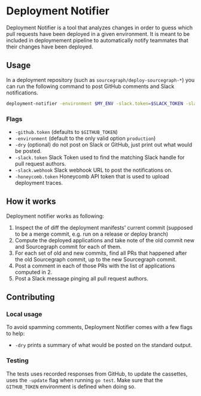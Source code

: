 # Deployment Notifier

Deployment Notifier is a tool that analyzes changes in order to guess which pull requests have been deployed in a given environment.
It is meant to be included in deploymement pipeline to automatically notify teammates that their changes have been deployed.

## Usage

In a deployment repository (such as `sourcegraph/deploy-sourcegraph-*`) you can run the following command to post GitHub comments and Slack notifications.

```sh
deployment-notifier -environment $MY_ENV -slack.token=$SLACK_TOKEN -slack.webhook=$SLACK_WEBHOOK
```

### Flags

- `-github.token` (defaults to `$GITHUB_TOKEN`)
- `-environment` (default to the only valid option `production`)
- `-dry` (optional) do not post on Slack or GitHub, just print out what would be posted.
- `-slack.token` Slack Token used to find the matching Slack handle for pull request authors.
- `-slack.webhook` Slack webhook URL to post the notifications on.
- `-honeycomb.token` Honeycomb API token that is used to upload deployment traces.

## How it works

Deployment notifier works as following:

1. Inspect the of diff the deployment manifests' current commit (supposed to be a merge commit, e.g. run on a release or deploy branch)
2. Compute the deployed applications and take note of the old commit new and Sourcegraph commit for each of them.
3. For each set of old and new commits, find all PRs that happened after the old Sourcegraph commit, up to the new Sourcegraph commit.
4. Post a comment in each of those PRs with the list of applications computed in 2.
5. Post a Slack message pinging all pull request authors.

## Contributing

### Local usage

To avoid spamming comments, Deployment Notifier comes with a few flags to help:

- `-dry` prints a summary of what would be posted on the standard output.

### Testing

The tests uses recorded responses from GitHub, to update the cassettes, uses the `-update` flag when running `go test`. Make sure
that the `GITHUB_TOKEN` environment is defined when doing so.


